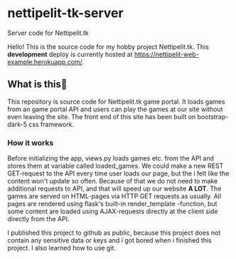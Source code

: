 # nettipelit-tk-server
Server code for Nettipelit.tk

Hello! This is the source code for my hobby project Nettipelit.tk. This **development** deploy is currently hosted at https://nettipelit-web-example.herokuapp.com/.

## What is this🤔 ##
This repository is source code for Nettipelit.tk game portal. It loads games from an game portal API and users can play the games at our site without even leaving the site. The front end of this site has been built on bootstrap-dark-5 css framework.

### How it works ###
Before initializing the app, views.py loads games etc. from the API and stores them at variable called loaded_games. We could make a new REST GET-request to the API every time user loads our page, but the i felt like the content won't update so often. Because of that we do not need to make additional requests to API, and that will speed up our website **A LOT**. The games are served on HTML-pages via HTTP GET requests as usually. All pages are rendered using flask's built-in render_template -function, but some content are loaded using AJAX-requests directly at the client side directly from the API.

I published this project to github as public, because this project does not contain any sensitive data or keys and i got bored when i finished this project. I also learned how to use git.
